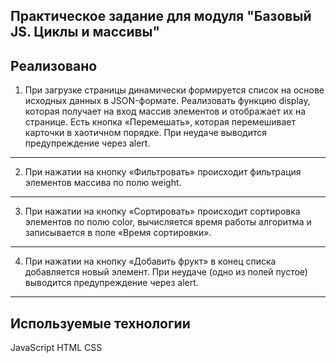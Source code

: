 Практическое задание для модуля "Базовый JS. Циклы и массивы"
-----
Реализовано
---

1) При загрузке страницы динамически формируется список на основе исходных данных в JSON-формате. Реализовать функцию display, которая получает на вход массив элементов и отображает их на странице.
Есть кнопка «Перемешать», которая перемешивает карточки в хаотичном порядке. При неудаче выводится предупреждение через alert.
---

2) При нажатии на кнопку «Фильтровать» происходит фильтрация элементов массива по полю weight.
---

3) При нажатии на кнопку «Сортировать» происходит сортировка элементов по полю color, вычисляется время работы алгоритма и записывается в поле «Время сортировки».
----

4) При нажатии на кнопку «Добавить фрукт» в конец списка добавляется новый элемент. При неудаче (одно из полей пустое) выводится предупреждение через alert.


--------
Используемые технологии
--------
JavaScript
HTML
CSS

